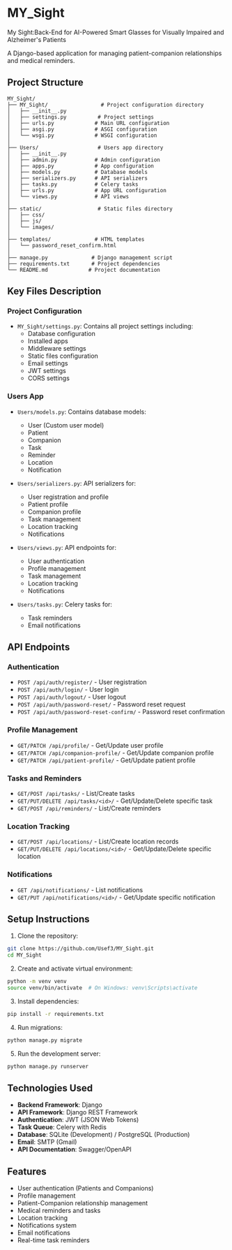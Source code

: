 # MY_Sight
My Sight:Back-End for AI-Powered Smart Glasses for Visually Impaired and Alzheimer's Patients 

A Django-based application for managing patient-companion relationships and medical reminders.

## Project Structure 

```
MY_Sight/
├── MY_Sight/                 # Project configuration directory
│   ├── __init__.py
│   ├── settings.py          # Project settings
│   ├── urls.py             # Main URL configuration 
│   ├── asgi.py             # ASGI configuration
│   └── wsgi.py             # WSGI configuration
│
├── Users/                   # Users app directory
│   ├── __init__.py
│   ├── admin.py            # Admin configuration
│   ├── apps.py             # App configuration
│   ├── models.py           # Database models
│   ├── serializers.py      # API serializers
│   ├── tasks.py            # Celery tasks
│   ├── urls.py             # App URL configuration
│   └── views.py            # API views
│
├── static/                  # Static files directory
│   ├── css/
│   ├── js/
│   └── images/
│
├── templates/              # HTML templates
│   └── password_reset_confirm.html
│
├── manage.py              # Django management script
├── requirements.txt       # Project dependencies
└── README.md             # Project documentation
```

## Key Files Description

### Project Configuration
- `MY_Sight/settings.py`: Contains all project settings including:
  - Database configuration
  - Installed apps
  - Middleware settings
  - Static files configuration
  - Email settings
  - JWT settings
  - CORS settings

### Users App
- `Users/models.py`: Contains database models:
  - User (Custom user model)
  - Patient
  - Companion
  - Task
  - Reminder
  - Location
  - Notification

- `Users/serializers.py`: API serializers for:
  - User registration and profile
  - Patient profile
  - Companion profile
  - Task management
  - Location tracking
  - Notifications

- `Users/views.py`: API endpoints for:
  - User authentication
  - Profile management
  - Task management
  - Location tracking
  - Notifications

- `Users/tasks.py`: Celery tasks for:
  - Task reminders
  - Email notifications

## API Endpoints

### Authentication
- `POST /api/auth/register/` - User registration
- `POST /api/auth/login/` - User login
- `POST /api/auth/logout/` - User logout
- `POST /api/auth/password-reset/` - Password reset request
- `POST /api/auth/password-reset-confirm/` - Password reset confirmation

### Profile Management
- `GET/PATCH /api/profile/` - Get/Update user profile
- `GET/PATCH /api/companion-profile/` - Get/Update companion profile
- `GET/PATCH /api/patient-profile/` - Get/Update patient profile

### Tasks and Reminders
- `GET/POST /api/tasks/` - List/Create tasks
- `GET/PUT/DELETE /api/tasks/<id>/` - Get/Update/Delete specific task
- `GET/POST /api/reminders/` - List/Create reminders

### Location Tracking
- `GET/POST /api/locations/` - List/Create location records
- `GET/PUT/DELETE /api/locations/<id>/` - Get/Update/Delete specific location

### Notifications
- `GET /api/notifications/` - List notifications
- `GET/PUT /api/notifications/<id>/` - Get/Update specific notification

## Setup Instructions

1. Clone the repository:
```bash
git clone https://github.com/Usef3/MY_Sight.git
cd MY_Sight
```

2. Create and activate virtual environment:
```bash
python -m venv venv
source venv/bin/activate  # On Windows: venv\Scripts\activate
```

3. Install dependencies:
```bash
pip install -r requirements.txt
```

4. Run migrations:
```bash
python manage.py migrate
```

5. Run the development server:
```bash
python manage.py runserver
```

## Technologies Used

- **Backend Framework**: Django
- **API Framework**: Django REST Framework
- **Authentication**: JWT (JSON Web Tokens)
- **Task Queue**: Celery with Redis
- **Database**: SQLite (Development) / PostgreSQL (Production)
- **Email**: SMTP (Gmail)
- **API Documentation**: Swagger/OpenAPI

## Features

- User authentication (Patients and Companions)
- Profile management
- Patient-Companion relationship management
- Medical reminders and tasks
- Location tracking
- Notifications system
- Email notifications
- Real-time task reminders


